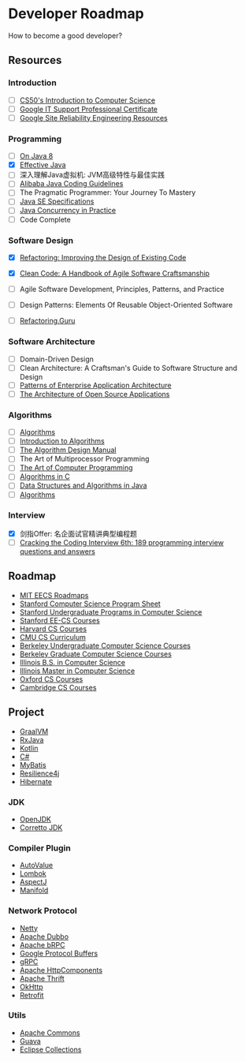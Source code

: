 # Developer Roadmap

How to become a good developer?

## Resources

### Introduction

- [ ] [CS50's Introduction to Computer Science](https://www.edx.org/course/introduction-computer-science-harvardx-cs50x)
- [ ] [Google IT Support Professional Certificate](https://www.coursera.org/professional-certificates/google-it-support)
- [ ] [Google Site Reliability Engineering Resources](https://sre.google/)

### Programming

- [ ] [On Java 8](https://www.onjava8.com/)
- [X] [Effective Java](https://sjsdfg.github.io/effective-java-3rd-chinese/)
- [ ] 深入理解Java虚拟机: JVM高级特性与最佳实践
- [ ] [Alibaba Java Coding Guidelines](https://github.com/alibaba/p3c)
- [ ] The Pragmatic Programmer: Your Journey To Mastery
- [ ] [Java SE Specifications](https://docs.oracle.com/javase/specs/index.html)
- [ ] [Java Concurrency in Practice](https://jcip.net/)
- [ ] Code Complete

### Software Design

- [X] [Refactoring: Improving the Design of Existing Code](https://refactoring.com/)
- [X] [Clean Code: A Handbook of Agile Software Craftsmanship](http://cleancoder.com)
- [ ] Agile Software Development, Principles, Patterns, and Practice
- [ ] Design Patterns: Elements Of Reusable Object-Oriented Software
- [ ] [Refactoring.Guru](https://refactoring.guru/)


### Software Architecture

- [ ] Domain-Driven Design
- [ ] Clean Architecture: A Craftsman's Guide to Software Structure and Design
- [ ] [Patterns of Enterprise Application Architecture](https://www.martinfowler.com/books/eaa.html)
- [ ] [The Architecture of Open Source Applications](http://aosabook.org/)

### Algorithms

- [ ] [Algorithms](https://algs4.cs.princeton.edu/home/)
- [ ] [Introduction to Algorithms](https://mitpress.mit.edu/books/introduction-algorithms-fourth-edition)
- [ ] [The Algorithm Design Manual](http://www.algorist.com/)
- [ ] The Art of Multiprocessor Programming
- [ ] [The Art of Computer Programming](https://www-cs-faculty.stanford.edu/~knuth/taocp.html)
- [ ] [Algorithms in C](https://www.amazon.com/dp/0201314525)
- [ ] [Data Structures and Algorithms in Java](https://www.amazon.com/dp/1118771338)
- [ ] [Algorithms](http://jeffe.cs.illinois.edu/teaching/algorithms/)

### Interview

- [x] 剑指Offer: 名企面试官精讲典型编程题
- [ ] [Cracking the Coding Interview 6th: 189 programming interview questions and answers](https://www.crackingthecodinginterview.com)

## Roadmap

* [MIT EECS Roadmaps](https://www.eecs.mit.edu/docs/ug/freshman_roadmaps.pdf)
* [Stanford Computer Science Program Sheet](https://cs.stanford.edu/degrees/undergrad/ProgramSheets.shtml)
* [Stanford Undergraduate Programs in Computer Science](https://exploredegrees.stanford.edu/schoolofengineering/computerscience/#courseinventory)
* [Stanford EE-CS Courses](https://ee.stanford.edu/eecs)
* [Harvard CS Courses](https://harvardcs.info/concentration/courses/)
* [CMU CS Curriculum](https://www.csd.cs.cmu.edu/academics/undergraduate/requirements)
* [Berkeley Undergraduate Computer Science Courses](http://guide.berkeley.edu/undergraduate/degree-programs/computer-science/#coursestext)
* [Berkeley Graduate Computer Science Courses](http://guide.berkeley.edu/graduate/degree-programs/computer-science/#coursestext)
* [Illinois B.S. in Computer Science](https://cs.illinois.edu/academics/undergraduate/degree-program-options/bs-computer-science)
* [Illinois Master in Computer Science](https://cs.illinois.edu/academics/graduate/ms-program)
* [Oxford CS Courses](https://www.cs.ox.ac.uk/teaching/courses/)
* [Cambridge CS Courses](https://www.cl.cam.ac.uk/teaching/2021/)

## Project

* [GraalVM](https://github.com/oracle/graal)
* [RxJava](https://github.com/ReactiveX/RxJava)
* [Kotlin](https://kotlinlang.org/api/latest/jvm/stdlib/kotlin.collections/)
* [C#](https://referencesource.microsoft.com/#mscorlib,namespaces)
* [MyBatis](https://github.com/mybatis/mybatis-3)
* [Resilience4j](https://github.com/resilience4j/resilience4j)
* [Hibernate](https://github.com/hibernate/)

### JDK

* [OpenJDK](http://openjdk.java.net/)
* [Corretto JDK](https://github.com/corretto)

### Compiler Plugin

* [AutoValue](https://github.com/google/auto/tree/master/value)
* [Lombok](https://github.com/projectlombok/lombok)
* [AspectJ](https://github.com/eclipse/org.aspectj)
* [Manifold](https://github.com/manifold-systems/manifold)

### Network Protocol

* [Netty](https://github.com/netty/netty)
* [Apache Dubbo](https://github.com/apache/dubbo)
* [Apache bRPC](https://github.com/apache/brpc)
* [Google Protocol Buffers](https://github.com/protocolbuffers/protobuf)
* [gRPC](https://github.com/grpc)
* [Apache HttpComponents](https://hc.apache.org/)
* [Apache Thrift](https://github.com/apache/thrift)
* [OkHttp](https://github.com/square/okhttp/)
* [Retrofit](https://github.com/square/retrofit)

### Utils

* [Apache Commons](https://commons.apache.org/)
* [Guava](https://github.com/google/guava)
* [Eclipse Collections](https://github.com/eclipse/eclipse-collections)
